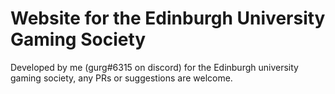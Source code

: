 # Website for the Edinburgh University Gaming Society

Developed by me (gurg#6315 on discord) for the Edinburgh university gaming society, any PRs or suggestions are welcome.

